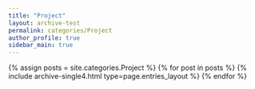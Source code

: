 ```yaml
---
title: "Project"
layout: archive-test
permalink: categories/Project
author_profile: true
sidebar_main: true
---
```


{% assign posts = site.categories.Project %}
{% for post in posts %} {% include archive-single4.html type=page.entries_layout %} {% endfor %}
